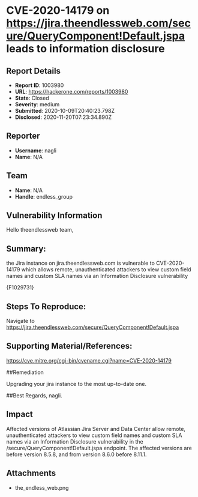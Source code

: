 # CVE-2020-14179 on https://jira.theendlessweb.com/secure/QueryComponent!Default.jspa leads to information disclosure

## Report Details
- **Report ID**: 1003980
- **URL**: https://hackerone.com/reports/1003980
- **State**: Closed
- **Severity**: medium
- **Submitted**: 2020-10-09T20:40:23.798Z
- **Disclosed**: 2020-11-20T07:23:34.890Z

## Reporter
- **Username**: nagli
- **Name**: N/A

## Team
- **Name**: N/A
- **Handle**: endless_group

## Vulnerability Information
Hello theendlessweb team,

## Summary:
the Jira instance on jira.theendlessweb.com is vulnerable to CVE-2020-14179 which allows remote, unauthenticated attackers to view custom field names and custom SLA names via an Information Disclosure vulnerability

{F1029731}

## Steps To Reproduce:

 Navigate to https://jira.theendlessweb.com/secure/QueryComponent!Default.jspa

## Supporting Material/References:

https://cve.mitre.org/cgi-bin/cvename.cgi?name=CVE-2020-14179

##Remediation

Upgrading your jira instance to the most up-to-date one.

##Best Regards,
nagli.

## Impact

Affected versions of Atlassian Jira Server and Data Center allow remote, unauthenticated attackers to view custom field names and custom SLA names via an Information Disclosure vulnerability in the /secure/QueryComponent!Default.jspa endpoint. The affected versions are before version 8.5.8, and from version 8.6.0 before 8.11.1.

## Attachments
- the_endless_web.png

